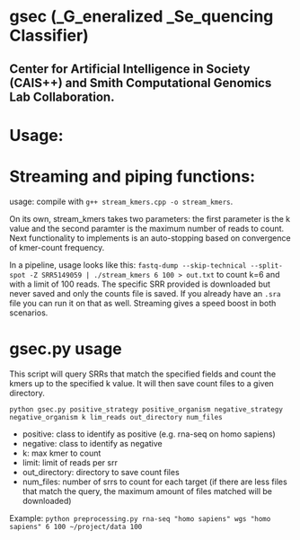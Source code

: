 # gsec (_G_eneralized _Se_quencing Classifier) 
## Center for Artificial Intelligence in Society (CAIS++) and Smith Computational Genomics Lab Collaboration.

# Usage:

# Streaming and piping functions:
usage: compile with `g++ stream_kmers.cpp -o stream_kmers`.

On its own, stream_kmers takes two parameters: the first parameter is the k value and the second paramter is the maximum number of reads to count. Next functionality to implements is an auto-stopping based on convergence of kmer-count frequency.

In a pipeline, usage looks like this: `fastq-dump --skip-technical --split-spot -Z SRR5149059 | ./stream_kmers 6 100 > out.txt` to count k=6 and with a limit of 100 reads. The specific SRR provided is downloaded but never saved and only the counts file is saved. If you already have an `.sra` file you can run it on that as well. Streaming gives a speed boost in both scenarios.

# gsec.py usage
This script will query SRRs that match the specified fields and count the kmers up to the specified k value. It will then save count files to a given directory.


`python gsec.py positive_strategy positive_organism negative_strategy negative_organism k lim_reads out_directory num_files`
- positive: class to identify as positive (e.g. rna-seq on homo sapiens)
- negative: class to identify as negative
- k: max kmer to count
- limit: limit of reads per srr
- out_directory: directory to save count files
- num_files: number of srrs to count for each target (if there are less files that match the query, the maximum amount of files matched will be downloaded)

Example:
`python preprocessing.py rna-seq "homo sapiens" wgs "homo sapiens" 6 100 ~/project/data 100`
